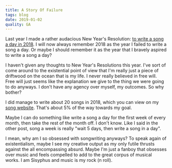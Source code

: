 ```yaml
---
title: A Story Of Failure
tags: blog
date: 2019-01-02
quality: GA
---
```


Last year I made a rather audacious New Year's Resolution: [to write a song a day in 2018](https://blog.travisbriggs.com/writing-a-song-a-day-in-2018-d4f2be32c40f). I will now always remember 2018 as the year I failed to write a song a day. Or maybe I should remember it as the year that I bravely aspired to write a song a day?

I haven't given any thoughts to New Year's Resolutions this year. I've sort of come around to the existential point of view that I'm really just a piece of driftwood on the ocean that is my life. I never really believed in free will. Free will just seems like the explanation we give to the thing we were going to do anyways. I don't have any agency over myself, my outcomes. So why bother?

I did manage to write about 20 songs in 2018, which you can view on my [song website](https://songs.travisbriggs.com). That's about 5% of the way towards my goal.

Maybe I can do something like write a song a day for the first week of every month, then take the rest of the month off. I don't know. Like I said in the other post, song a week is really "wait 5 days, then write a song in a day".

I mean, why am I so obsessed with songwriting anyways? To speak again of existentialism, maybe I see my creative output as my only futile thrusts against the all encompassing absurd. Maybe I'm just a fanboy that obsesses over music and feels compelled to add to the great corpus of musical works. I am Sisyphus and music is my rock (n roll).
